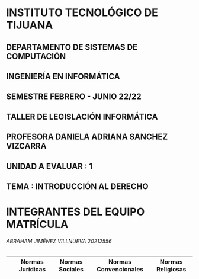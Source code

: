 

# INSTITUTO TECNOLÓGICO DE TIJUANA
## DEPARTAMENTO DE SISTEMAS DE COMPUTACIÓN
## INGENIERÍA EN INFORMÁTICA 
## SEMESTRE FEBRERO - JUNIO 22/22
## TALLER DE LEGISLACIÓN INFORMÁTICA
## PROFESORA DANIELA ADRIANA SANCHEZ VIZCARRA
## UNIDAD A EVALUAR : 1
## TEMA : INTRODUCCIÓN AL DERECHO 

# INTEGRANTES DEL EQUIPO                MATRÍCULA

###### ABRAHAM JIMÉNEZ VILLNUEVA        20212556
|  | Normas Jurídicas | Normas Sociales | Normas Convencionales| Normas Religiosas |
|--|------------------|-----------------|----------------------|-------------------|